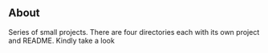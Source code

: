 ## About
Series of small projects. There are four directories each with its own project and README. Kindly take a look